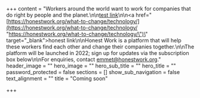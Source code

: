 +++
content = "Workers around the world want to work for companies that do right by people and the planet.\n\n[test link](https://honestwork.org/what-to-change/technology/)\n\n<a href=\"[https://honestwork.org/what-to-change/technology/](https://honestwork.org/what-to-change/technology/ \"https://honestwork.org/what-to-change/technology/\")\" target=\"_blank\">honest link</a>\n\nHonest Work is a platform that will help these workers find each other and change their companies together.\n\nThe platform will be launched in 2022; sign up for updates via the subscription box below\n\nFor enquiries, contact emmet@honestwork.org."
header_image = ""
hero_image = ""
hero_sub_title = ""
hero_title = ""
password_protected = false
sections = []
show_sub_navigation = false
text_alignment = ""
title = "Coming soon"

+++
